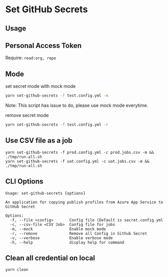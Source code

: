 # Set GitHub Secrets

## Usage



##  Personal Access Token

Require: `read:org, repo`

## Mode

set secret mode with mock mode

```sh
yarn set-github-secrets -f test.config.yml -m
```

Note: This script has issue to do, please use mock mode everytime.

remove secret mode

```sh
yarn set-github-secrets -f test.config.yml -r
```

## Use CSV file as a job

```
yarn set-github-secrets -f prod.config.yml -c prod.jobs.csv -m && ./tmp/run-all.sh 
yarn set-github-secrets -f uat.config.yml -c uat.jobs.csv -m && ./tmp/run-all.sh 
```

## CLI Options

```
Usage: set-github-secrets [options]

An application for copying publish profiles from Azure App Service to GitHub Secret

Options:
  -f, --file <config>       Config file (Default is secret.config.yml
  -c, --csv-file <CSV Job>  Config file for jobs
  -m, --mock                Enable mock mode
  -r, --remove              Remove all Config in Github Secret
  -v, --verbose             Enable verbose mode
  -h, --help                display help for command
```

## Clean all credential on local

```bash
yarn clean
```

